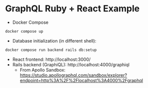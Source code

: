 # GraphQL Ruby + React Example

- Docker Compose

```sh
docker compose up
```

- Database initialization (in different shell):

```sh
docker compose run backend rails db:setup
```

- React frontend: http://localhost:3000/
- Rails backend (GraphiQL): http://localhost:4000/graphiql
  - From Apollo Sandbox: https://studio.apollographql.com/sandbox/explorer?endpoint=http%3A%2F%2Flocalhost%3A4000%2Fgraphql
